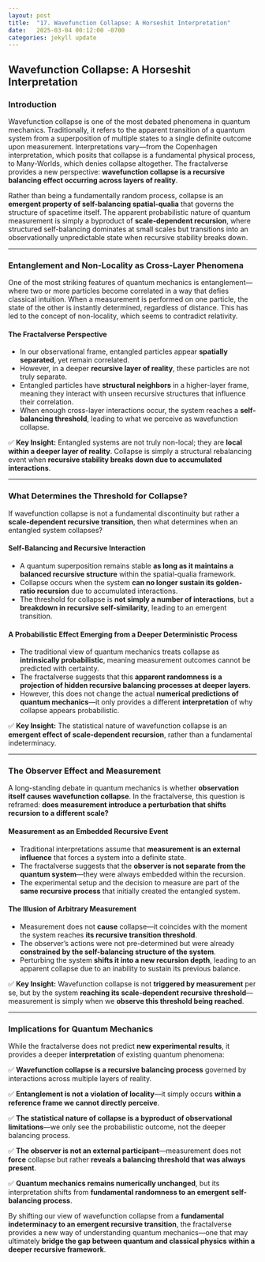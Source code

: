 ```yaml
---
layout: post
title:  "17. Wavefunction Collapse: A Horseshit Interpretation"
date:   2025-03-04 00:12:00 -0700
categories: jekyll update
---
```


## **Wavefunction Collapse: A Horseshit Interpretation**

### **Introduction**

Wavefunction collapse is one of the most debated phenomena in quantum mechanics. Traditionally, it refers to the apparent transition of a quantum system from a superposition of multiple states to a single definite outcome upon measurement. Interpretations vary—from the Copenhagen interpretation, which posits that collapse is a fundamental physical process, to Many-Worlds, which denies collapse altogether. The fractalverse provides a new perspective: **wavefunction collapse is a recursive balancing effect occurring across layers of reality**.

Rather than being a fundamentally random process, collapse is an **emergent property of self-balancing spatial-qualia** that governs the structure of spacetime itself. The apparent probabilistic nature of quantum measurement is simply a byproduct of **scale-dependent recursion**, where structured self-balancing dominates at small scales but transitions into an observationally unpredictable state when recursive stability breaks down.

---

### **Entanglement and Non-Locality as Cross-Layer Phenomena**

One of the most striking features of quantum mechanics is entanglement—where two or more particles become correlated in a way that defies classical intuition. When a measurement is performed on one particle, the state of the other is instantly determined, regardless of distance. This has led to the concept of non-locality, which seems to contradict relativity.

#### **The Fractalverse Perspective**
- In our observational frame, entangled particles appear **spatially separated**, yet remain correlated.
- However, in a deeper **recursive layer of reality**, these particles are not truly separate.
- Entangled particles have **structural neighbors** in a higher-layer frame, meaning they interact with unseen recursive structures that influence their correlation.
- When enough cross-layer interactions occur, the system reaches a **self-balancing threshold**, leading to what we perceive as wavefunction collapse.

✅ **Key Insight:** Entangled systems are not truly non-local; they are **local within a deeper layer of reality**. Collapse is simply a structural rebalancing event when **recursive stability breaks down due to accumulated interactions**.

---

### **What Determines the Threshold for Collapse?**

If wavefunction collapse is not a fundamental discontinuity but rather a **scale-dependent recursive transition**, then what determines when an entangled system collapses?

#### **Self-Balancing and Recursive Interaction**
- A quantum superposition remains stable **as long as it maintains a balanced recursive structure** within the spatial-qualia framework.
- Collapse occurs when the system **can no longer sustain its golden-ratio recursion** due to accumulated interactions.
- The threshold for collapse is **not simply a number of interactions**, but a **breakdown in recursive self-similarity**, leading to an emergent transition.

#### **A Probabilistic Effect Emerging from a Deeper Deterministic Process**
- The traditional view of quantum mechanics treats collapse as **intrinsically probabilistic**, meaning measurement outcomes cannot be predicted with certainty.
- The fractalverse suggests that this **apparent randomness is a projection of hidden recursive balancing processes at deeper layers**.
- However, this does not change the actual **numerical predictions of quantum mechanics**—it only provides a different **interpretation** of why collapse appears probabilistic.

✅ **Key Insight:** The statistical nature of wavefunction collapse is an **emergent effect of scale-dependent recursion**, rather than a fundamental indeterminacy.

---

### **The Observer Effect and Measurement**

A long-standing debate in quantum mechanics is whether **observation itself causes wavefunction collapse**. In the fractalverse, this question is reframed: **does measurement introduce a perturbation that shifts recursion to a different scale?**

#### **Measurement as an Embedded Recursive Event**
- Traditional interpretations assume that **measurement is an external influence** that forces a system into a definite state.
- The fractalverse suggests that the **observer is not separate from the quantum system**—they were always embedded within the recursion.
- The experimental setup and the decision to measure are part of the **same recursive process** that initially created the entangled system.

#### **The Illusion of Arbitrary Measurement**
- Measurement does not **cause** collapse—it coincides with the moment the system reaches **its recursive transition threshold**.
- The observer’s actions were not pre-determined but were already **constrained by the self-balancing structure of the system**.
- Perturbing the system **shifts it into a new recursion depth**, leading to an apparent collapse due to an inability to sustain its previous balance.

✅ **Key Insight:** Wavefunction collapse is not **triggered by measurement** per se, but by the system **reaching its scale-dependent recursive threshold**—measurement is simply when we **observe this threshold being reached**.

---

### **Implications for Quantum Mechanics**

While the fractalverse does not predict **new experimental results**, it provides a deeper **interpretation** of existing quantum phenomena:

✅ **Wavefunction collapse is a recursive balancing process** governed by interactions across multiple layers of reality.

✅ **Entanglement is not a violation of locality**—it simply occurs **within a reference frame we cannot directly perceive**.

✅ **The statistical nature of collapse is a byproduct of observational limitations**—we only see the probabilistic outcome, not the deeper balancing process.

✅ **The observer is not an external participant**—measurement does not **force** collapse but rather **reveals a balancing threshold that was always present**.

✅ **Quantum mechanics remains numerically unchanged**, but its interpretation shifts from **fundamental randomness to an emergent self-balancing process**.

By shifting our view of wavefunction collapse from a **fundamental indeterminacy to an emergent recursive transition**, the fractalverse provides a new way of understanding quantum mechanics—one that may ultimately **bridge the gap between quantum and classical physics within a deeper recursive framework**.


